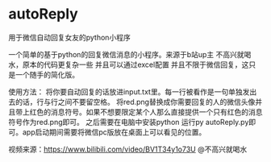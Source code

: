 # autoReply
用于微信自动回复女友的python小程序

一个简单的基于python的回复微信消息的小程序。来源于b站up主 不高兴就喝水，原本的代码更复杂一些 并且可以通过excel配置 并且不限于微信回复，这只是一个随手的简化版。

使用方法：
将你要自动回复的话放进input.txt里。每一行被看作是一句单独发出去的话，行与行之间不要留空格。
将red.png替换成你需要回复的人的微信头像并且带上红色的消息符号。如果不想要限定某个人那么直接提供一个只有红色的消息符号作为red.png即可。
之后需要在电脑中安装python 运行py autoReply.py即可。app启动期间需要将微信pc版放在桌面上可以看见的位置。

视频来源：https://www.bilibili.com/video/BV1T34y1o73U @不高兴就喝水
